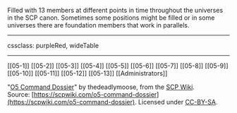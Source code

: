 Filled with 13 members at different points in time throughout the universes in the SCP canon. Sometimes some positions might be filled or in some universes there are foundation members that work in parallels. 

---
cssclass: purpleRed, wideTable

---

[[05-1]]
[[05-2]]
[[05-3]]
[[05-4]]
[[05-5]]
[[05-6]]
[[05-7]]
[[05-8]]
[[05-9]]
[[05-10]]
[[05-11]]
[[05-12]]
[[05-13]]
[[Administrators]]

"[O5 Command Dossier](https://scp-wiki.wikidot.com/o5-command-dossier)" by thedeadlymoose, from the [SCP Wiki](https://scpwiki.com/). Source: [https://scpwiki.com/o5-command-dossier](https://scpwiki.com/o5-command-dossier). Licensed under [CC-BY-SA](https://creativecommons.org/licenses/by-sa/3.0/).